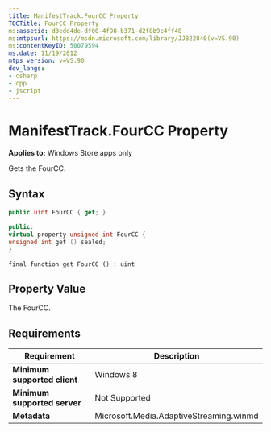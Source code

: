 ```yaml
---
title: ManifestTrack.FourCC Property
TOCTitle: FourCC Property
ms:assetid: d3edd4de-df00-4f98-b371-d2f8b9c4ff48
ms:mtpsurl: https://msdn.microsoft.com/library/JJ822840(v=VS.90)
ms:contentKeyID: 50079594
ms.date: 11/19/2012
mtps_version: v=VS.90
dev_langs:
- csharp
- cpp
- jscript
---
```


# ManifestTrack.FourCC Property

**Applies to:** Windows Store apps only

Gets the FourCC.

## Syntax

```csharp
public uint FourCC { get; }
```

```cpp
public:
virtual property unsigned int FourCC {
unsigned int get () sealed;
}
```

```jscript
final function get FourCC () : uint
```

## Property Value

The FourCC.

## Requirements

|Requirement|Description|
|--- |--- |
|**Minimum supported client**|Windows 8|
|**Minimum supported server**|Not Supported|
|**Metadata**|Microsoft.Media.AdaptiveStreaming.winmd|

